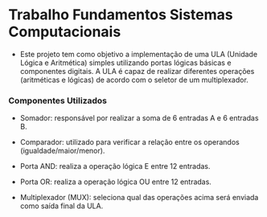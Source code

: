 # Trabalho Fundamentos Sistemas Computacionais
- Este projeto tem como objetivo a implementação de uma ULA (Unidade Lógica e Aritmética) simples utilizando portas lógicas básicas e componentes digitais. A ULA é capaz de realizar diferentes operações (aritméticas e lógicas) de acordo com o seletor de um multiplexador.

### Componentes Utilizados

- Somador: responsável por realizar a soma de 6 entradas A e  6 entradas B.

- Comparador: utilizado para verificar a relação entre os operandos (igualdade/maior/menor).

- Porta AND: realiza a operação lógica E entre 12 entradas.

- Porta OR: realiza a operação lógica OU entre 12 entradas.

- Multiplexador (MUX): seleciona qual das operações acima será enviada como saída final da ULA.